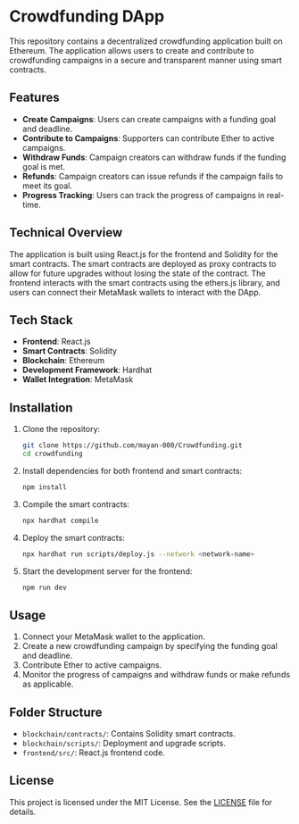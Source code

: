 # Crowdfunding DApp

This repository contains a decentralized crowdfunding application built on Ethereum. The application allows users to create and contribute to crowdfunding campaigns in a secure and transparent manner using smart contracts.

## Features

- **Create Campaigns**: Users can create campaigns with a funding goal and deadline.
- **Contribute to Campaigns**: Supporters can contribute Ether to active campaigns.
- **Withdraw Funds**: Campaign creators can withdraw funds if the funding goal is met.
- **Refunds**: Campaign creators can issue refunds if the campaign fails to meet its goal.
- **Progress Tracking**: Users can track the progress of campaigns in real-time.

## Technical Overview
The application is built using React.js for the frontend and Solidity for the smart contracts. The smart contracts are deployed as proxy contracts to allow for future upgrades without losing the state of the contract. The frontend interacts with the smart contracts using the ethers.js library, and users can connect their MetaMask wallets to interact with the DApp.

## Tech Stack

- **Frontend**: React.js
- **Smart Contracts**: Solidity
- **Blockchain**: Ethereum
- **Development Framework**: Hardhat
- **Wallet Integration**: MetaMask

## Installation

1. Clone the repository:
	```bash
	git clone https://github.com/mayan-000/Crowdfunding.git
	cd crowdfunding
	```

2. Install dependencies for both frontend and smart contracts:
	```bash
	npm install
	```

3. Compile the smart contracts:
	```bash
	npx hardhat compile
	```

4. Deploy the smart contracts:
	```bash
	npx hardhat run scripts/deploy.js --network <network-name>
	```

5. Start the development server for the frontend:
	```bash
	npm run dev
	```

## Usage

1. Connect your MetaMask wallet to the application.
2. Create a new crowdfunding campaign by specifying the funding goal and deadline.
3. Contribute Ether to active campaigns.
4. Monitor the progress of campaigns and withdraw funds or make refunds as applicable.

## Folder Structure

- `blockchain/contracts/`: Contains Solidity smart contracts.
- `blockchain/scripts/`: Deployment and upgrade scripts.
- `frontend/src/`: React.js frontend code.

## License

This project is licensed under the MIT License. See the [LICENSE](LICENSE) file for details.
